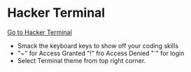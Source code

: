 # Hacker Terminal
[Go to Hacker Terminal](https://omerbhatti.me/HackerTerminal/)

- Smack the keyboard keys to show off your coding skills
- "~" for Access Granted "!" fro Access Denied "\`" for login
- Select Terminal theme from top right corner.
